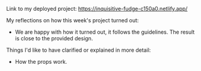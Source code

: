 Link to my deployed project: 
https://inquisitive-fudge-c150a0.netlify.app/

My reflections on how this week's project turned out: 
- We are happy with how it turned out, it follows the guidelines. The result is close to the provided design. 


Things I'd like to have clarified or explained in more detail:
- How the props work.

